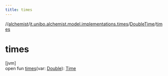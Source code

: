 ```yaml
---
title: times
---
```

//[alchemist](../../../index.html)/[it.unibo.alchemist.model.implementations.times](../index.html)/[DoubleTime](index.html)/[times](times.html)



# times



[jvm]\
open fun [times](times.html)(var: [Double](https://kotlinlang.org/api/latest/jvm/stdlib/kotlin/-double/index.html)): [Time](../../it.unibo.alchemist.model.interfaces/-time/index.html)




